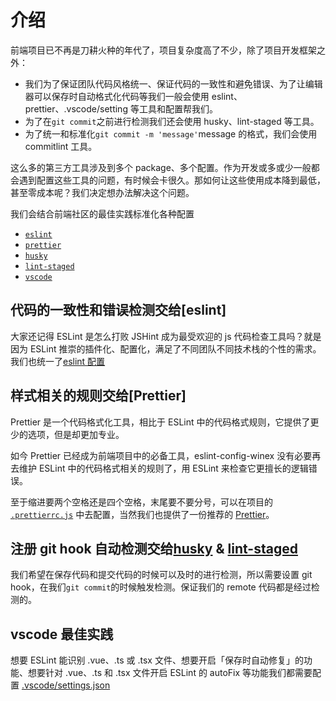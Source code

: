 # 介绍

前端项目已不再是刀耕火种的年代了，项目复杂度高了不少，除了项目开发框架之外：

- 我们为了保证团队代码风格统一、保证代码的一致性和避免错误、为了让编辑器可以保存时自动格式化代码等我们一般会使用 eslint、prettier、.vscode/setting 等工具和配置帮我们。
- 为了在`git commit`之前进行检测我们还会使用 husky、lint-staged 等工具。
- 为了统一和标准化`git commit -m 'message'`message 的格式，我们会使用 commitlint 工具。

这么多的第三方工具涉及到多个 package、多个配置。作为开发或多或少一般都会遇到配置这些工具的问题，有时候会卡很久。那如何让这些使用成本降到最低，甚至零成本呢？我们决定想办法解决这个问题。

我们会结合前端社区的最佳实践标准化各种配置

- [`eslint`](./eslint.md)
- [`prettier`](./prettier.md)
- [`husky`](./husky.md)
- [`lint-staged`](./lint-staged.md)
- [`vscode`](./vscode.md)

## 代码的一致性和错误检测交给[eslint]

大家还记得 ESLint 是怎么打败 JSHint 成为最受欢迎的 js 代码检查工具吗？就是因为 ESLint 推崇的插件化、配置化，满足了不同团队不同技术栈的个性的需求。我们也统一了[eslint 配置](./eslint.md)

## 样式相关的规则交给[Prettier]

Prettier 是一个代码格式化工具，相比于 ESLint 中的代码格式规则，它提供了更少的选项，但是却更加专业。

如今 Prettier 已经成为前端项目中的必备工具，eslint-config-winex 没有必要再去维护 ESLint 中的代码格式相关的规则了，用 ESLint 来检查它更擅长的逻辑错误。

至于缩进要两个空格还是四个空格，末尾要不要分号，可以在项目的 [`.prettierrc.js`](./prettier.md) 中去配置，当然我们也提供了一份推荐的 [Prettier](./prettier.md)。

## 注册 git hook 自动检测交给[husky](./husky.md) & [lint-staged](./lint-staged.md)

我们希望在保存代码和提交代码的时候可以及时的进行检测，所以需要设置 git hook，在我们`git commit`的时候触发检测。保证我们的 remote 代码都是经过检测的。

## vscode 最佳实践

想要 ESLint 能识别 .vue、.ts 或 .tsx 文件、想要开启「保存时自动修复」的功能、想要针对 .vue、.ts 和 .tsx 文件开启 ESLint 的 autoFix 等功能我们都需要配置 [.vscode/settings.json](./vscode.md)
